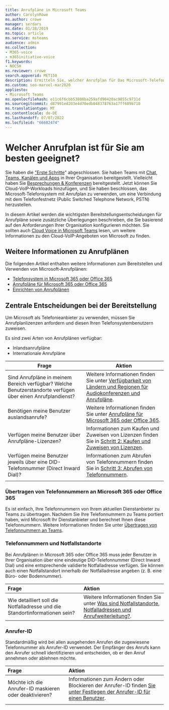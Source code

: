 ```yaml
---
title: Anrufpläne in Microsoft Teams
author: CarolynRowe
ms.author: crowe
manager: serdars
ms.date: 01/28/2019
ms.topic: article
ms.service: msteams
audience: admin
ms.collection:
- M365-voice
- m365initiative-voice
f1.keywords:
- NOCSH
ms.reviewer: crowe
search.appverid: MET150
description: Ermitteln Sie, welcher Anrufplan für Das Microsoft-Telefonsystem Ihre Organisation am besten mit Cloud Voice in Teams bedient.
ms.custom: seo-marvel-mar2020
appliesto:
- Microsoft Teams
ms.openlocfilehash: e11c6f6cbb53808ba259afd90420ac9855c9731d
ms.sourcegitcommit: d87991ed2d3e4d70edb048378763a17ff689b710
ms.translationtype: MT
ms.contentlocale: de-DE
ms.lasthandoff: 07/07/2022
ms.locfileid: "66682474"
---
```

# <a name="which-calling-plan-is-right-for-you"></a>Welcher Anrufplan ist für Sie am besten geeignet?

Sie haben die ["Erste Schritte](get-started-with-teams-quick-start.md)" abgeschlossen. Sie haben Teams mit [Chat, Teams, Kanälen und Apps](deploy-chat-teams-channels-microsoft-teams-landing-page.md) in Ihrer Organisation bereitgestellt. Vielleicht haben Sie [Besprechungen & Konferenzen](deploy-meetings-microsoft-teams-landing-page.md) bereitgestellt. Jetzt können Sie Cloud-VoIP-Workloads hinzufügen, und Sie haben beschlossen, das Microsoft-Telefonsystem mit Anrufplan zu verwenden, um eine Verbindung mit dem Telefonfestnetz (Public Switched Telephone Network, PSTN) herzustellen.

In diesem Artikel werden die wichtigsten Bereitstellungsentscheidungen für Anrufpläne sowie zusätzliche Überlegungen beschrieben, die Sie basierend auf den Anforderungen Ihrer Organisation konfigurieren möchten. Sie sollten auch [Cloud Voice in Microsoft Teams](cloud-voice-landing-page.md) lesen, um weitere Informationen zu den Cloud-VoIP-Angeboten von Microsoft zu finden.

## <a name="learn-more-about-calling-plans"></a>Weitere Informationen zu Anrufplänen

Die folgenden Artikel enthalten weitere Informationen zum Bereitstellen und Verwenden von Microsoft-Anrufplänen:

- [Telefonsystem in Microsoft 365 oder Office 365](what-is-phone-system-in-office-365.md)
- [Anrufpläne für Microsoft 365 oder Office 365](calling-plans-for-office-365.md)
- [Einrichten von Anrufplänen](set-up-calling-plans.md)

## <a name="core-deployment-decisions"></a>Zentrale Entscheidungen bei der Bereitstellung

Um Microsoft als Telefonieanbieter zu verwenden, müssen Sie Anrufplanlizenzen anfordern und diesen Ihren Telefonsystembenutzern zuweisen.

Es sind zwei Arten von Anrufplänen verfügbar:

- Inlandsanrufpläne
- Internationale Anrufpläne

|Frage|Aktion |
|------------|-------|
|Sind Anrufpläne in meinem Bereich verfügbar? Welche Benutzerstandorte verfügen über einen Anrufplandienst? | Weitere Informationen finden Sie unter [Verfügbarkeit von Ländern und Regionen für Audiokonferenzen und Anrufpläne](country-and-region-availability-for-audio-conferencing-and-calling-plans/country-and-region-availability-for-audio-conferencing-and-calling-plans.md). |
Benötigen meine Benutzer auslandsanrufe? | Weitere Informationen finden Sie unter [Anrufpläne für Microsoft 365 oder Office 365](calling-plans-for-office-365.md). |
Verfügen meine Benutzer über Anrufpläne-Lizenzen? | Informationen zum Kaufen und Zuweisen von Lizenzen finden Sie in [Schritt 2: Kaufen und Zuweisen von Lizenzen](set-up-calling-plans.md#step-2-buy-and-assign-licenses). |
Verfügen meine Benutzer jeweils über eine DID-Telefonnummer (Direct Inward Dial)? | Informationen zum Abrufen von Telefonnummern finden Sie in [Schritt 3: Abrufen von Telefonnummern](set-up-calling-plans.md#step-3-get-phone-numbers). |
|||

### <a name="transfer-phone-numbers-to-microsoft-365-or-office-365"></a>Übertragen von Telefonnummern an Microsoft 365 oder Office 365

Es ist einfach, Ihre Telefonnummern von Ihrem aktuellen Dienstanbieter zu Teams zu übertragen. Nachdem Sie Ihre Telefonnummern zu Teams portiert haben, wird Microsoft Ihr Dienstanbieter und berechnet Ihnen diese Telefonnummern. Weitere Informationen finden Sie unter [Übertragen von Telefonnummern an Teams](phone-number-calling-plans/transfer-phone-numbers-to-teams.md).

### <a name="phone-numbers-and-emergency-locations"></a>Telefonnummern und Notfallstandorte

Bei Anrufplänen in Microsoft 365 oder Office 365 muss jeder Benutzer in Ihrer Organisation über eine eindeutige DID-Telefonnummer (Direct Inward Dial) und eine entsprechende validierte Notfalladresse verfügen. Sie können auch einen Notfallstandort innerhalb der Notfalladresse angeben (z. B. eine Büro- oder Bodennummer).

|Frage|Aktion |
|:------------|:-------|
|Wie detailliert soll die Notfalladresse und die Standortinformationen sein? |Weitere Informationen finden Sie unter [Was sind Notfallstandorte, Notfalladressen und Anrufweiterleitung?](/SkypeForBusiness/what-are-calling-plans-in-office-365/what-are-emergency-locations-addresses-and-call-routing).

### <a name="calling-identity"></a>Anrufer-ID

Standardmäßig wird bei allen ausgehenden Anrufen die zugewiesene Telefonnummer als Anrufer-ID verwendet. Der Empfänger des Anrufs kann den Anrufer schnell identifizieren und entscheiden, ob er den Anruf annehmen oder ablehnen möchte.

|Frage|Aktion |
|:------------|:-------|
|Möchte ich die Anrufer-ID maskieren oder deaktivieren? | Informationen zum Ändern oder Blockieren der Anrufer-ID finden [Sie unter Festlegen der Anrufer-ID für einen Benutzer](set-the-caller-id-for-a-user.md). |
|||
